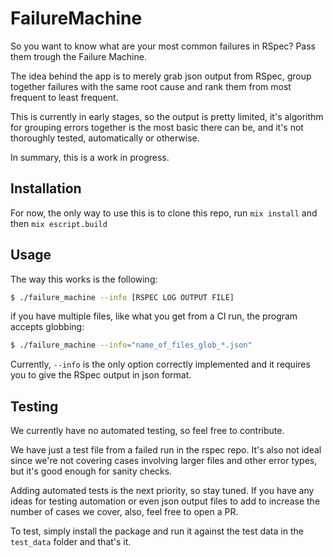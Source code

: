 # FailureMachine

So you want to know what are your most common failures in RSpec? Pass them trough the Failure Machine.

The idea behind the app is to merely grab json output from RSpec, group together failures with the same root cause
and rank them from most frequent to least frequent.

This is currently in early stages, so the output is pretty limited, it's algorithm for grouping errors together is
the most basic there can be, and it's not thoroughly tested, automatically or otherwise.

In summary, this is a work in progress.

## Installation

For now, the only way to use this is to clone this repo, run `mix install` and then `mix escript.build`

## Usage

The way this works is the following:

```bash
$ ./failure_machine --info [RSPEC LOG OUTPUT FILE]
```

if you have multiple files, like what you get from a CI run, the program accepts globbing:

```bash
$ ./failure_machine --info="name_of_files_glob_*.json"
```

Currently, `--info` is the only option correctly implemented and it requires you to give the RSpec output in json format.

## Testing

We currently have no automated testing, so feel free to contribute.

We have just a test file from a failed run in the rspec repo. It's also not ideal since we're not covering cases involving larger files and other error types, but it's good enough for sanity checks.

Adding automated tests is the next priority, so stay tuned. If you have any ideas for testing automation or even json output files
to add to increase the number of cases we cover, also, feel free to open a PR.

To test, simply install the package and run it against the test data in the `test_data` folder and that's it.
